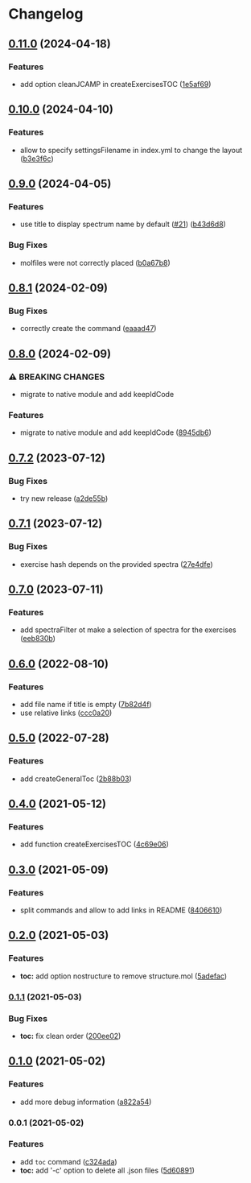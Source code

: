 # Changelog

## [0.11.0](https://github.com/zakodium/nmrium-cli/compare/v0.10.0...v0.11.0) (2024-04-18)


### Features

* add option cleanJCAMP in createExercisesTOC ([1e5af69](https://github.com/zakodium/nmrium-cli/commit/1e5af698bc7e2b8edaf6dc2987a7bd75b0fa8811))

## [0.10.0](https://github.com/zakodium/nmrium-cli/compare/v0.9.0...v0.10.0) (2024-04-10)


### Features

* allow to specify settingsFilename in index.yml to change the layout ([b3e3f6c](https://github.com/zakodium/nmrium-cli/commit/b3e3f6ce77eac06f55d66e6e8b230bb2a2b3616a))

## [0.9.0](https://github.com/zakodium/nmrium-cli/compare/v0.8.1...v0.9.0) (2024-04-05)


### Features

* use title to display spectrum name by default ([#21](https://github.com/zakodium/nmrium-cli/issues/21)) ([b43d6d8](https://github.com/zakodium/nmrium-cli/commit/b43d6d8374a8aacc7d12764f6caeb39279dad7c6))


### Bug Fixes

* molfiles were not correctly placed ([b0a67b8](https://github.com/zakodium/nmrium-cli/commit/b0a67b8c0300d00b3e18272853442bf08e117f25))

## [0.8.1](https://github.com/zakodium/nmrium-cli/compare/v0.8.0...v0.8.1) (2024-02-09)


### Bug Fixes

* correctly create the command ([eaaad47](https://github.com/zakodium/nmrium-cli/commit/eaaad47e9d6b0a516c51bd486a490c5e048a888f))

## [0.8.0](https://github.com/zakodium/nmrium-cli/compare/v0.7.2...v0.8.0) (2024-02-09)


### ⚠ BREAKING CHANGES

* migrate to native module and add keepIdCode

### Features

* migrate to native module and add keepIdCode ([8945db6](https://github.com/zakodium/nmrium-cli/commit/8945db6b7f902dd631a7e3f2539b292d0dcce584))

## [0.7.2](https://github.com/zakodium/nmrium-cli/compare/v0.7.1...v0.7.2) (2023-07-12)


### Bug Fixes

* try new release ([a2de55b](https://github.com/zakodium/nmrium-cli/commit/a2de55b57777886cc000ad69c1ab919d427efd50))

## [0.7.1](https://github.com/zakodium/nmrium-cli/compare/v0.7.0...v0.7.1) (2023-07-12)


### Bug Fixes

* exercise hash depends on the provided spectra ([27e4dfe](https://github.com/zakodium/nmrium-cli/commit/27e4dfe4aa80a031025455b05cf29f65ed221932))

## [0.7.0](https://github.com/zakodium/nmrium-cli/compare/v0.6.0...v0.7.0) (2023-07-11)


### Features

* add spectraFilter ot make a selection of spectra for the exercises ([eeb830b](https://github.com/zakodium/nmrium-cli/commit/eeb830bd0d9d332c5af872a412cca57500a8d06c))

## [0.6.0](https://www.github.com/zakodium/nmrium-cli/compare/v0.5.0...v0.6.0) (2022-08-10)


### Features

* add file name if title is empty ([7b82d4f](https://www.github.com/zakodium/nmrium-cli/commit/7b82d4f7b9d5656a78c66d8278b348b47ebcd6a8))
* use relative links ([ccc0a20](https://www.github.com/zakodium/nmrium-cli/commit/ccc0a2018205fd92760db7cd5d519b56c3e6e952))

## [0.5.0](https://www.github.com/zakodium/nmrium-cli/compare/v0.4.0...v0.5.0) (2022-07-28)


### Features

* add createGeneralToc ([2b88b03](https://www.github.com/zakodium/nmrium-cli/commit/2b88b0363969910ec4087860d5d458001dc7c0bf))

## [0.4.0](https://www.github.com/zakodium/nmrium-cli/compare/v0.3.0...v0.4.0) (2021-05-12)


### Features

* add function createExercisesTOC ([4c69e06](https://www.github.com/zakodium/nmrium-cli/commit/4c69e06e551522a42c95f55e96458351f479f56e))

## [0.3.0](https://www.github.com/zakodium/nmrium-cli/compare/v0.2.0...v0.3.0) (2021-05-09)


### Features

* split commands and allow to add links in README ([8406610](https://www.github.com/zakodium/nmrium-cli/commit/84066100aa811f2a7fbffa4d76aecb6f27637e5b))

## [0.2.0](https://www.github.com/zakodium/nmrium-cli/compare/v0.1.1...v0.2.0) (2021-05-03)


### Features

* **toc:** add option nostructure to remove structure.mol ([5adefac](https://www.github.com/zakodium/nmrium-cli/commit/5adefac3c9298ad16542e71dc22a07c1b662104f))

### [0.1.1](https://www.github.com/zakodium/nmrium-cli/compare/v0.1.0...v0.1.1) (2021-05-03)


### Bug Fixes

* **toc:** fix clean order ([200ee02](https://www.github.com/zakodium/nmrium-cli/commit/200ee0261ea8e9f6c8a245e2ed32a28c4147bf4c))

## [0.1.0](https://www.github.com/zakodium/nmrium-cli/compare/v0.0.1...v0.1.0) (2021-05-02)


### Features

* add more debug information ([a822a54](https://www.github.com/zakodium/nmrium-cli/commit/a822a5445dcbf3eb8cbb594135ca29940ff35b4a))

### 0.0.1 (2021-05-02)


### Features

* add `toc` command ([c324ada](https://www.github.com/zakodium/nmrium-cli/commit/c324ada3d46922fae468194909f94bc440725709))
* **toc:** add '-c' option to delete all .json files ([5d60891](https://www.github.com/zakodium/nmrium-cli/commit/5d60891b862ab3b9b30c6d42a670227ab0f477cc))
